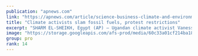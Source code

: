 ```yaml
---
publication: "apnews.com"
link: "https://apnews.com/article/science-business-climate-and-environment-ed3f0bde2e382ea2e30baaecfdf5c0bc"
title: "Climate activists slam fossil fuels, protest restrictions"
excerpt: "SHARM EL-SHEIKH, Egypt (AP) — Ugandan climate activist Vanessa Nakate slammed world leaders Tuesday who persist in backing new fossil fuel projects as other activists held a symbolic human and environ"
image: "https://storage.googleapis.com/afs-prod/media/60c33a01cf214ba18d8679fcafdf51d1/3000.jpeg"
group: pro
rank: 14
---
```

